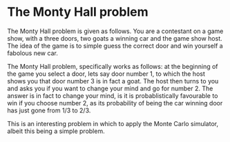 # The Monty Hall problem

The Monty Hall problem is given as follows. You are a contestant on a game show, with a three doors, two goats a winning car
and the game show host. The idea of the game is to simple guess the correct door and win yourself a fabolous new car. 

The Monty Hall problem, specifically works as follows: at the beginning of the game you select a door, lets say door number 1,
to which the host shows you that door number 3 is in fact a goat. The host then turns to you and asks you if you want to change
your mind and go for number 2. The answer is in fact to change your mind, is it is probablistically favourable to win if you
choose number 2, as its probability of being the car winning door has just gone from 1/3 to 2/3. 

This is an interesting problem in which to apply the Monte Carlo simulator, albeit this being a simple problem.
